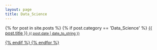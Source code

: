 ```yaml
---
layout: page
title: Data_Science
---
```

{% for post in site.posts %}
  {% if post.category == 'Data_Science' %}
  <a href="{{ post.url | absolute_url }}">
    {{ post.title }}
    <small>{{ post.date | date_to_string }}</small>

  {% endif %}
{% endfor %}
